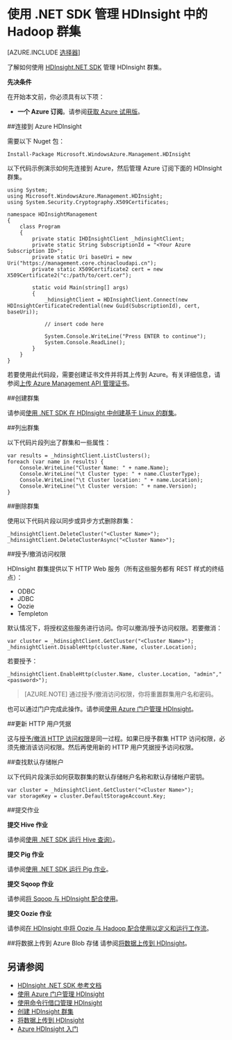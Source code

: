 <properties
	pageTitle="使用 .NET SDK 管理 HDInsight 中的 Hadoop 群集 | Azure"
	description="了解如何使用 HDInsight .NET SDK 针对 HDInsight 中的 Hadoop 群集执行管理任务。"
	services="hdinsight"
	editor="cgronlun"
	manager="paulettm"
	tags="azure-portal"
	authors="mumian"
	documentationCenter=""/>  


<tags
	ms.service="hdinsight"
	ms.date="05/02/2016"
	wacn.date=""/>

# 使用 .NET SDK 管理 HDInsight 中的 Hadoop 群集

[AZURE.INCLUDE [选择器](../includes/hdinsight-portal-management-selector.md)]

了解如何使用 [HDInsight.NET SDK](https://msdn.microsoft.com/zh-cn/library/mt271028.aspx) 管理 HDInsight 群集。


**先决条件**

在开始本文前，你必须具有以下项：

- **一个 Azure 订阅**。请参阅[获取 Azure 试用版](/pricing/1rmb-trial/)。


##连接到 Azure HDInsight

需要以下 Nuget 包：

	Install-Package Microsoft.WindowsAzure.Management.HDInsight

以下代码示例演示如何先连接到 Azure，然后管理 Azure 订阅下面的 HDInsight 群集。

	using System;
	using Microsoft.WindowsAzure.Management.HDInsight;
	using System.Security.Cryptography.X509Certificates;

	namespace HDInsightManagement
	{
		class Program
		{
			private static IHDInsightClient _hdinsightClient;
			private static String SubscriptionId = "<Your Azure Subscription ID>";
			private static Uri baseUri = new Uri("https://management.core.chinacloudapi.cn");
			private static X509Certificate2 cert = new X509Certificate2("c:/path/to/cert.cer");

			static void Main(string[] args)
			{
				_hdinsightClient = HDInsightClient.Connect(new HDInsightCertificateCredential(new Guid(SubscriptionId), cert, baseUri));

				// insert code here

				System.Console.WriteLine("Press ENTER to continue");
				System.Console.ReadLine();
			}
		}
	}

若要使用此代码段，需要创建证书文件并将其上传到 Azure。有关详细信息，请参阅[上传 Azure Management API 管理证书](/documentation/articles/azure-api-management-certs)。

##创建群集

请参阅[使用 .NET SDK 在 HDInsight 中创建基于 Linux 的群集](/documentation/articles/hdinsight-hadoop-create-linux-clusters-dotnet-sdk)。

##列出群集

以下代码片段列出了群集和一些属性：

    var results = _hdinsightClient.ListClusters();
    foreach (var name in results) {
        Console.WriteLine("Cluster Name: " + name.Name);
        Console.WriteLine("\t Cluster type: " + name.ClusterType);
        Console.WriteLine("\t Cluster location: " + name.Location);
        Console.WriteLine("\t Cluster version: " + name.Version);
    }

##删除群集

使用以下代码片段以同步或异步方式删除群集：

    _hdinsightClient.DeleteCluster("<Cluster Name>");
    _hdinsightClient.DeleteClusterAsync("<Cluster Name>");

##授予/撤消访问权限

HDInsight 群集提供以下 HTTP Web 服务（所有这些服务都有 REST 样式的终结点）：

- ODBC
- JDBC
- Oozie
- Templeton


默认情况下，将授权这些服务进行访问。你可以撤消/授予访问权限。若要撤消：

	var cluster = _hdinsightClient.GetCluster("<Cluster Name>");
    _hdinsightClient.DisableHttp(cluster.Name, cluster.Location);

若要授予：

	_hdinsightClient.EnableHttp(cluster.Name, cluster.Location, "admin","<password>");

>[AZURE.NOTE] 通过授予/撤消访问权限，你将重置群集用户名和密码。

也可以通过门户完成此操作。请参阅[使用 Azure 门户管理 HDInsight][hdinsight-admin-portal]。

##更新 HTTP 用户凭据

这与[授予/撤消 HTTP 访问权限](#grant/revoke-access)是同一过程。如果已授予群集 HTTP 访问权限，必须先撤消该访问权限。然后再使用新的 HTTP 用户凭据授予访问权限。


##查找默认存储帐户

以下代码片段演示如何获取群集的默认存储帐户名称和默认存储帐户密钥。

	var cluster = _hdinsightClient.GetCluster("<Cluster Name>");
	var storageKey = cluster.DefaultStorageAccount.Key;


##提交作业

**提交 Hive 作业**

请参阅[使用 .NET SDK 运行 Hive 查询）](/documentation/articles/hdinsight-hadoop-use-hive-dotnet-sdk)。

**提交 Pig 作业**

请参阅[使用 .NET SDK 运行 Pig 作业](/documentation/articles/hdinsight-hadoop-use-pig-dotnet-sdk-v1)。

**提交 Sqoop 作业**

请参阅[将 Sqoop 与 HDInsight 配合使用](/documentation/articles/hdinsight-hadoop-use-sqoop-dotnet-sdk)。

**提交 Oozie 作业**

请参阅[在 HDInsight 中将 Oozie 与 Hadoop 配合使用以定义和运行工作流](/documentation/articles/hdinsight-use-oozie)。

##将数据上传到 Azure Blob 存储
请参阅[将数据上传到 HDInsight][hdinsight-upload-data]。


## 另请参阅
* [HDInsight .NET SDK 参考文档](https://msdn.microsoft.com/zh-cn/library/mt271028.aspx)
* [使用 Azure 门户管理 HDInsight][hdinsight-admin-portal]
* [使用命令行借口管理 HDInsight][hdinsight-admin-cli]
* [创建 HDInsight 群集][hdinsight-provision]
* [将数据上传到 HDInsight][hdinsight-upload-data]
* [Azure HDInsight 入门][hdinsight-get-started]


[azure-purchase-options]: /pricing/overview/
[azure-member-offers]: /pricing/member-offers/
[azure-trial]: /pricing/1rmb-trial/

[hdinsight-get-started]: /documentation/articles/hdinsight-hadoop-tutorial-get-started-windows-v1
[hdinsight-provision]: /documentation/articles/hdinsight-provision-clusters-v1
[hdinsight-provision-custom-options]: /documentation/articles/hdinsight-provision-clusters-v1#configuration
[hdinsight-submit-jobs]: /documentation/articles/hdinsight-submit-hadoop-jobs-programmatically

[hdinsight-admin-cli]: /documentation/articles/hdinsight-administer-use-command-line
[hdinsight-admin-portal]: /documentation/articles/hdinsight-administer-use-portal-linux
[hdinsight-storage]: /documentation/articles/hdinsight-hadoop-use-blob-storage
[hdinsight-use-hive]: /documentation/articles/hdinsight-use-hive
[hdinsight-use-mapreduce]: /documentation/articles/hdinsight-use-mapreduce
[hdinsight-upload-data]: /documentation/articles/hdinsight-upload-data
[hdinsight-flight]: /documentation/articles/hdinsight-analyze-flight-delay-data

<!---HONumber=Mooncake_Quality_Review_1215_2016-->